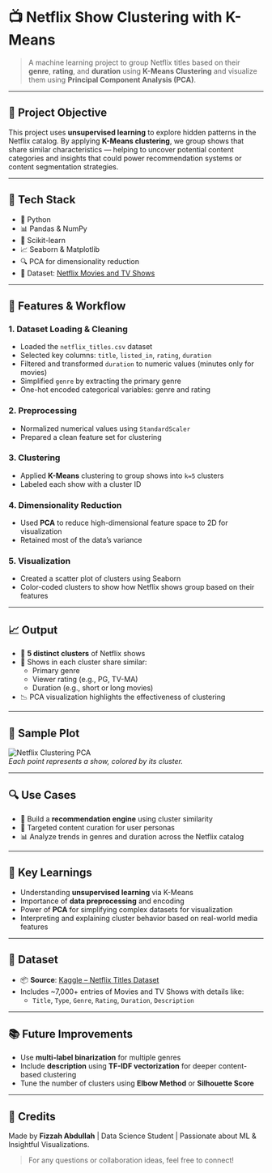 
# 📺 Netflix Show Clustering with K-Means

> A machine learning project to group Netflix titles based on their **genre**, **rating**, and **duration** using **K-Means Clustering** and visualize them using **Principal Component Analysis (PCA)**.

---

## 📌 Project Objective

This project uses **unsupervised learning** to explore hidden patterns in the Netflix catalog. By applying **K-Means clustering**, we group shows that share similar characteristics — helping to uncover potential content categories and insights that could power recommendation systems or content segmentation strategies.

---

## 🧰 Tech Stack

- 🐍 Python  
- 📊 Pandas & NumPy  
- 🧠 Scikit-learn  
- 📈 Seaborn & Matplotlib  
- 🔍 PCA for dimensionality reduction  
- 📁 Dataset: [Netflix Movies and TV Shows](https://www.kaggle.com/datasets/shivamb/netflix-shows)

---

## 🧪 Features & Workflow

### 1. **Dataset Loading & Cleaning**
- Loaded the `netflix_titles.csv` dataset
- Selected key columns: `title`, `listed_in`, `rating`, `duration`
- Filtered and transformed `duration` to numeric values (minutes only for movies)
- Simplified `genre` by extracting the primary genre
- One-hot encoded categorical variables: genre and rating

### 2. **Preprocessing**
- Normalized numerical values using `StandardScaler`
- Prepared a clean feature set for clustering

### 3. **Clustering**
- Applied **K-Means** clustering to group shows into `k=5` clusters
- Labeled each show with a cluster ID

### 4. **Dimensionality Reduction**
- Used **PCA** to reduce high-dimensional feature space to 2D for visualization
- Retained most of the data’s variance

### 5. **Visualization**
- Created a scatter plot of clusters using Seaborn
- Color-coded clusters to show how Netflix shows group based on their features

---

## 📈 Output

- 🚀 **5 distinct clusters** of Netflix shows
- 📌 Shows in each cluster share similar:
  - Primary genre
  - Viewer rating (e.g., PG, TV-MA)
  - Duration (e.g., short or long movies)
- 📉 PCA visualization highlights the effectiveness of clustering

---

## 📸 Sample Plot

![Netflix Clustering PCA](your-clustering-image-path.png)  
*Each point represents a show, colored by its cluster.*

---

## 🔍 Use Cases

- 🔁 Build a **recommendation engine** using cluster similarity
- 🎯 Targeted content curation for user personas
- 📊 Analyze trends in genres and duration across the Netflix catalog

---

## 🧠 Key Learnings

- Understanding **unsupervised learning** via K-Means
- Importance of **data preprocessing** and encoding
- Power of **PCA** for simplifying complex datasets for visualization
- Interpreting and explaining cluster behavior based on real-world media features

---

## 📁 Dataset

- 📦 **Source**: [Kaggle – Netflix Titles Dataset](https://www.kaggle.com/datasets/shivamb/netflix-shows)
- Includes ~7,000+ entries of Movies and TV Shows with details like:
  - `Title`, `Type`, `Genre`, `Rating`, `Duration`, `Description`

---

## 📚 Future Improvements

- Use **multi-label binarization** for multiple genres
- Include **description** using **TF-IDF vectorization** for deeper content-based clustering
- Tune the number of clusters using **Elbow Method** or **Silhouette Score**

---

## 🤝 Credits

Made by **Fizzah Abdullah** | Data Science Student | Passionate about ML & Insightful Visualizations.

> For any questions or collaboration ideas, feel free to connect!
